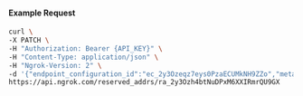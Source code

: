 <!-- Code generated for API Clients. DO NOT EDIT. -->

#### Example Request

```bash
curl \
-X PATCH \
-H "Authorization: Bearer {API_KEY}" \
-H "Content-Type: application/json" \
-H "Ngrok-Version: 2" \
-d '{"endpoint_configuration_id":"ec_2y3Ozeqz7eys0PzaECUMkNH9ZZo","metadata":"{\"proto\": \"ssh\"}"}' \
https://api.ngrok.com/reserved_addrs/ra_2y3Ozh4btNuDPxM6XXIRmrQU9GX
```
